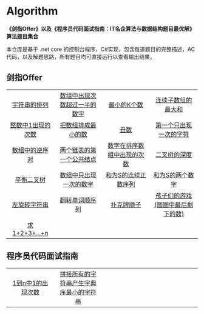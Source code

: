 # Algorithm
<!-- [![license](https://badgen.net/github/license/doocs/leetcode?color=green)](https://github.com/doocs/coding-interview/blob/master/LICENSE)
[![stars](https://badgen.net/github/stars/doocs/coding-interview)](https://github.com/doocs/coding-interview/stargazers)
[![issues](https://badgen.net/github/open-issues/doocs/coding-interview)](https://github.com/doocs/coding-interview/issues)
[![forks](https://img.shields.io/github/forks/doocs/coding-interview.svg)](https://github.com/doocs/coding-interview/network/members)
[![PRs Welcome](https://badgen.net/badge/PRs/welcome/green)](http://makeapullrequest.com) -->

**《剑指Offer》以及《程序员代码面试指南：IT名企算法与数据结构题目最优解》算法题目集合**

本仓库是基于 .net core 的控制台程序，C#实现，包含每道题目的完整描述，AC代码，以及解题思路，所有题目均可直接运行以查看输出结果。

## 剑指Offer

<table><tbody>

<tr>
<td width="25%" align="center">
<a href="https://github.com/iwiniwin/Algorithm/blob/master/%E5%89%91%E6%8C%87offer/Permutation.cs">字符串的排列</a>
</td>
<td width="25%" align="center">
<a href="https://github.com/iwiniwin/Algorithm/blob/master/%E5%89%91%E6%8C%87offer/MoreThanHalfNum.cs">数组中出现次数超过一半的数字</a>
</td>
<td width="25%" align="center">
<a href="https://github.com/iwiniwin/Algorithm/blob/master/%E5%89%91%E6%8C%87offer/GetLeastNumbers.cs">最小的K个数</a>
</td>
<td width="25%" align="center">
<a href="https://github.com/iwiniwin/Algorithm/blob/master/%E5%89%91%E6%8C%87offer/FindGreatestSumOfSubArray.cs">连续子数组的最大和</a>
</td>
</tr>


<tr>
<td width="25%" align="center">
<a href="https://github.com/iwiniwin/Algorithm/blob/master/%E5%89%91%E6%8C%87offer/NumberOf1Between1AndN.cs">整数中1出现的次数</a>
</td>

<td width="25%" align="center">
<a href="https://github.com/iwiniwin/Algorithm/blob/master/%E5%89%91%E6%8C%87offer/PrintMinNumber.cs">把数组排成最小的数</a>
</td>

<td width="25%" align="center">
<a href="https://github.com/iwiniwin/Algorithm/blob/master/%E5%89%91%E6%8C%87offer/GetUglyNumber.cs">丑数</a>
</td>

<td width="25%" align="center">
<a href="https://github.com/iwiniwin/Algorithm/blob/master/%E5%89%91%E6%8C%87offer/FirstNotRepeatingChar.cs">第一个只出现一次的字符</a>
</td>

</tr>

<tr>
<td width="25%" align="center">
<a href="https://github.com/iwiniwin/Algorithm/blob/master/%E5%89%91%E6%8C%87offer/InversePairs.cs">数组中的逆序对</a>
</td>
<td width="25%" align="center">
<a href="https://github.com/iwiniwin/Algorithm/blob/master/%E5%89%91%E6%8C%87offer/FindFirstCommonNode.cs">两个链表的第一个公共结点</a>
</td>
<td width="25%" align="center">
<a href="https://github.com/iwiniwin/Algorithm/blob/master/%E5%89%91%E6%8C%87offer/GetNumberOfK.cs">数字在排序数组中出现的次数</a>
</td>
<td width="25%" align="center">
<a href="https://github.com/iwiniwin/Algorithm/blob/master/%E5%89%91%E6%8C%87offer/TreeDepth.cs">二叉树的深度</a>
</td>
</tr>

<tr>
<td width="25%" align="center">
<a href="https://github.com/iwiniwin/Algorithm/blob/master/%E5%89%91%E6%8C%87offer/IsBalanced.cs">平衡二叉树</a>
</td>
<td width="25%" align="center">
<a href="https://github.com/iwiniwin/Algorithm/blob/master/%E5%89%91%E6%8C%87offer/FindNumsAppearOnce.cs">数组中只出现一次的数字</a>
</td>
<td width="25%" align="center">
<a href="https://github.com/iwiniwin/Algorithm/blob/master/%E5%89%91%E6%8C%87offer/FindContinuousSequence.cs">和为S的连续正数序列</a>
</td>
<td width="25%" align="center">
<a href="https://github.com/iwiniwin/Algorithm/blob/master/%E5%89%91%E6%8C%87offer/FindNumbersWithSum.cs">和为S的两个数字</a>
</td>
</tr>

<tr>
<td width="25%" align="center">
<a href="https://github.com/iwiniwin/Algorithm/blob/master/%E5%89%91%E6%8C%87offer/LeftRotateString.cs">左旋转字符串</a>
</td>
<td width="25%" align="center">
<a href="https://github.com/iwiniwin/Algorithm/blob/master/%E5%89%91%E6%8C%87offer/ReverseSentence.cs">翻转单词顺序列</a>
</td>
<td width="25%" align="center">
<a href="https://github.com/iwiniwin/Algorithm/blob/master/%E5%89%91%E6%8C%87offer/IsContinuous.cs">扑克牌顺子</a>
</td>
<td width="25%" align="center">
<a href="https://github.com/iwiniwin/Algorithm/blob/master/%E5%89%91%E6%8C%87offer/LastRemaining.cs">孩子们的游戏(圆圈中最后剩下的数)</a>
</td>
</tr>

<tr>
<td width="25%" align="center">
<a href="https://github.com/iwiniwin/Algorithm/blob/master/%E5%89%91%E6%8C%87offer/Sum.cs">求1+2+3+...+n</a>
</td>
<td width="25%" align="center">

</td>
<td width="25%" align="center">

</td>
<td width="25%" align="center">

</td>
</tr>

</tbody></table>

## 程序员代码面试指南

<table style="width:100%"><tbody>

<tr>
<td width="25%" align="center">
<a href="https://github.com/iwiniwin/Algorithm/blob/master/%E7%A8%8B%E5%BA%8F%E5%91%98%E4%BB%A3%E7%A0%81%E9%9D%A2%E8%AF%95%E6%8C%87%E5%8D%97/NumberOf1From1ToN.cs">1到n中1的出现次数</a>
</td>

<td width="25%" align="center">
<a href="https://github.com/iwiniwin/Algorithm/blob/master/%E7%A8%8B%E5%BA%8F%E5%91%98%E4%BB%A3%E7%A0%81%E9%9D%A2%E8%AF%95%E6%8C%87%E5%8D%97/PrintMinString.cs">拼接所有的字符串产生字典序最小的字符串</a>
</td>

<td width="25%" align="center">

</td>

<td width="25%" align="center">

</td>

</tr>

</tbody></table>